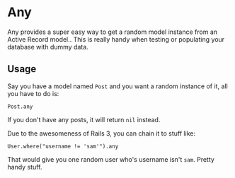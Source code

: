 # Any

Any provides a super easy way to get a random model instance from an Active Record model.. This is really handy when testing or populating your database with dummy data.

## Usage

Say you have a model named `Post` and you want a random instance of it, all you have to do is:

    Post.any

If you don't have any posts, it will return `nil` instead.

Due to the awesomeness of Rails 3, you can chain it to stuff like:

    User.where("username != 'sam'").any

That would give you one random user who's username isn't `sam`. Pretty handy stuff.
